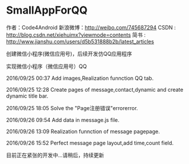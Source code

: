 # SmallAppForQQ

   作者：Code4Android
   新浪微博：http://weibo.com/745687294
   CSDN  :    http://blog.csdn.net/xiehuimx?viewmode=contents
   简书   :   http://www.jianshu.com/users/d5b531888b2b/latest_articles

创建微信小程序(微信应用号)，后续开发仿QQ应用程序

实现微信小程序（微信应用号）QQ 

2016/09/25 00:37  Add images,Realization funnction QQ tab.

2016/09/25 12:28  Create pages of message,contact,dynamic and  create dynamic title bar.

2016/09/25 18:05  Solve the "Page注册错误"errorerror.

2016/09/26 09:54  Add data in message.js file.

2016/09/26 13:09  Realization funnction of message pagepage.

2016/09/26 15:52  Perfect message page layout,add time,count field.


目前正在紧张的开发中...请稍后，持续更新

